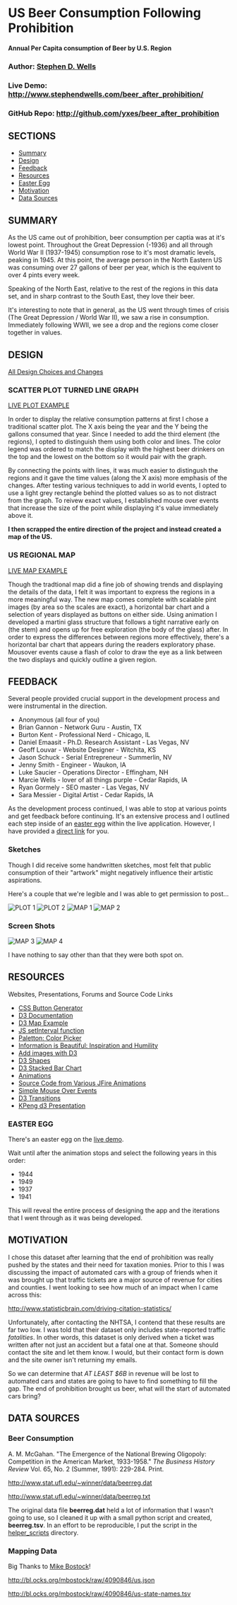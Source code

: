 # US Beer Consumption Following Prohibition
#### Annual Per Capita consumption of Beer by U.S. Region

### Author: [Stephen D. Wells](http://stephendwells.com/)
### Live Demo: <http://www.stephendwells.com/beer_after_prohibition/>
### GitHub Repo: <http://github.com/yxes/beer_after_prohibition>

## SECTIONS

* [Summary](#Summary)
* [Design](#Design)
* [Feedback](#Feedback)
* [Resources](#Resources)
* [Easter Egg](#egg)
* [Motivation](#Motivation)
* [Data Sources](#data)

## <a name="Summary"></a> SUMMARY

As the US came out of prohibition, beer consumption per captia
was at it's lowest point. Throughout the Great Depression (-1936)
and all through World War II (1937-1945) consumption rose to it's
most dramatic levels, peaking in 1945. At this point, the average
person in the North Eastern US was consuming over 27 gallons of
beer per year, which is the equivent to over 4 pints every week.

Speaking of the North East, relative to the rest of the regions in
this data set, and in sharp contrast to the South East, they love
their beer.

It's interesting to note that in general, as the US went through
times of crisis (The Great Depression / World War II), we saw a
rise in consumption. Immediately following WWII, we see a drop 
and the regions come closer together in values.

## <a name="Design"></a> DESIGN

[All Design Choices and Changes](http://www.stephendwells.com/beer_after_prohibition/process.html)

### SCATTER PLOT TURNED LINE GRAPH

[LIVE PLOT EXAMPLE](http://www.stephendwells.com/beer_after_prohibition/plot.html)

In order to display the relative consumption patterns at first I 
chose a traditional scatter plot. The X axis being the year and
the Y being the gallons consumed that year. Since I needed to add
the third element (the regions), I opted to distinguish them using
both color and lines. The color legend was ordered to match the display
with the highest beer drinkers on the top and the lowest on the bottom
so it would pair with the graph.

By connecting the points with lines, it was much easier to distingush
the regions and it gave the time values (along the X axis) more emphasis
of the changes. After testing various techniques to add in world events,
I opted to use a light grey rectangle behind the plotted values so as
to not distract from the graph. To reivew exact values, I established 
mouse over events that increase the size of the point while displaying
it's value immediately above it.

**I then scrapped the entire direction of the project and instead
created a map of the US.**

### US REGIONAL MAP

[LIVE MAP EXAMPLE](http://www.stephendwells.com/beer_after_prohibition/)

Though the tradtional map did a fine job of showing trends and displaying
the details of the data, I felt it was important to express the regions
in a more meaningful way. The new map comes complete with scalable pint
images (by area so the scales are exact), a horizontal bar chart and
a selection of years displayed as buttons on either side. Using animation
I developed a martini glass structure that follows a tight narrative early
on (the stem) and opens up for free exploration (the body of the glass)
after. In order to express the differences between regions more
effectively, there's a horizontal bar chart that appears during the
readers exploratory phase. Mousover events cause a flash of color to
draw the eye as a link between the two displays and quickly outline
a given region.

## <a name="Feedback"></a> FEEDBACK

Several people provided crucial support in the development process and
were instrumental in the direction.

* Anonymous (all four of you)
* Brian Gannon - Network Guru - Austin, TX
* Burton Kent - Professional Nerd - Chicago, IL
* Daniel Emaasit - Ph.D. Research Assistant - Las Vegas, NV
* Geoff Louvar - Website Designer - Witchita, KS
* Jason Schuck - Serial Entrepreneur - Summerlin, NV
* Jenny Smith - Engineer - Waukon, IA
* Luke Saucier - Operations Director - Effingham, NH
* Marcie Wells - lover of all things purple - Cedar Rapids, IA
* Ryan Gormely - SEO master - Las Vegas, NV
* Sara Messier - Digital Artist - Cedar Rapids, IA

As the development process continued, I was able to stop at various points
and get feedback before continuing. It's an extensive process and I outlined
each step inside of an [easter egg](#egg) within the live application. However,
I have provided a 
[direct link](http://stephendwells.com/beer_after_prohibition/process.html) for you.

### Sketches

Though I did receive some handwritten sketches, most felt that public consumption
of their "artwork" might negatively influence their artistic aspirations.

Here's a couple that we're legible and I was able to get permission to post...

![PLOT 1](sketches/plot1.png)
![PLOT 2](sketches/plot2.jpg)
![MAP 1](sketches/map.jpg)
![MAP 2](sketches/map2.jpg)

### Screen Shots

![MAP 3](sketches/map3.png)
![MAP 4](sketches/map4.png)

I have nothing to say other than that they were both spot on.

## <a name="Resources"></a> RESOURCES

Websites, Presentations, Forums and Source Code Links

* [CSS Button Generator](http://css3buttongenerator.com/)
* [D3 Documentation](https://github.com/mbostock/d3/wiki)
* [D3 Map Example](http://bost.ocks.org/mike/map/)
* [JS setInterval function](http://www.w3schools.com/jsref/met_win_setinterval.asp)
* [Paletton: Color Picker](http://paletton.com/)
* [Information is Beautiful: Inspiration and Humility](http://www.informationisbeautiful.net/)
* [Add images with D3](http://stackoverflow.com/questions/14567809/how-to-add-an-image-to-an-svg-container-using-d3-js)
* [D3 Shapes](https://www.dashingd3js.com/svg-basic-shapes-and-d3js)
* [D3 Stacked Bar Chart](http://bl.ocks.org/mbostock/3886208)
* [Animations](http://blog.visual.ly/creating-animations-and-transitions-with-d3-js/)
* [Source Code from Various JFire Animations](http://jfire.io/animations/)
* [Simple Mouse Over Events](http://christopheviau.com/d3_tutorial/)
* [D3 Transitions](http://blog.andreaskoller.com/2014/02/d3-and-ui-animations/)
* [KPeng d3 Presentation](http://kpeng.github.io/d3-workshop/)

### <a name="egg"></a> EASTER EGG

There's an easter egg on the [live demo](http://www.stephendwells.com/beer_after_prohibition/).

Wait until after the animation stops and select the following years in this order:

* 1944
* 1949
* 1937
* 1941

This will reveal the entire process of designing the app and the iterations
that I went through as it was being developed.

## <a name="Motivation"></a> MOTIVATION

I chose this dataset after learning that the end of prohibition
was really pushed by the states and their need for taxation monies.
Prior to this I was discussing the impact of automated cars with 
a group of friends when it was brought up that traffic tickets are
a major source of revenue for cities and counties. I went looking 
to see how much of an impact when I came across this:

<http://www.statisticbrain.com/driving-citation-statistics/>

Unfortunately, after contacting the NHTSA, I contend that these
results are far two low. I was told that their dataset only
includes state-reported traffic *fatalities*. In other words, this
dataset is only derived when a ticket was written after not just 
an accident but a fatal one at that. Someone should contact the
site and let them know. I would, but their contact form is down
and the site owner isn't returning my emails.

So we can determine that *AT LEAST $6B* in revenue will be lost to
automated cars and states are going to have to find something to 
fill the gap. The end of prohibition brought us beer, what will
the start of automated cars bring?

## <a name="data"></a> DATA SOURCES

### Beer Consumption

A. M. McGahan. "The Emergence of the National Brewing Oligopoly:
Competition in the American Market, 1933-1958." *The Business History Review*
Vol. 65, No. 2 (Summer, 1991): 229-284. Print.

<http://www.stat.ufl.edu/~winner/data/beerreg.dat>

<http://www.stat.ufl.edu/~winner/data/beerreg.txt>

The original data file **beerreg.dat** held a lot of information that
I wasn't going to use, so I cleaned it up with a small python script
and created, **beerreg.tsv**. In an effort to be reproducible, I put
the script in the [helper_scripts](helper_scripts/) directory.

### Mapping Data

Big Thanks to [Mike Bostock](http://bost.ocks.org/mike/)!

<http://bl.ocks.org/mbostock/raw/4090846/us.json>

<http://bl.ocks.org/mbostock/raw/4090846/us-state-names.tsv>
